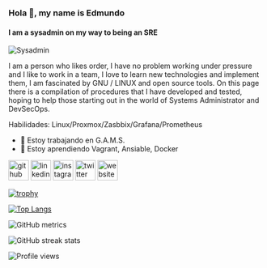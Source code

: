 ### Hola 👋, my name is Edmundo
#### I am a sysadmin on my way to being an SRE
![Sysadmin](![github](/images/icon.png))

I am a person who likes order, I have no problem working under pressure and I like to work in a team, I love to learn new technologies and implement them, I am fascinated by GNU / LINUX and open source tools.
On this page there is a compilation of procedures that I have developed and tested, hoping to help those starting out in the world of Systems Administrator and DevSecOps. 

Habilidades: Linux/Proxmox/Zasbbix/Grafana/Prometheus

- 🔭 Estoy trabajando en G.A.M.S. 
- 🌱 Estoy aprendiendo Vagrant, Ansiable, Docker 


[<img src='https://cdn.jsdelivr.net/npm/simple-icons@3.0.1/icons/github.svg' alt='github' height='40'>](https://github.com/https://github.com/GorillaTi)  [<img src='https://cdn.jsdelivr.net/npm/simple-icons@3.0.1/icons/linkedin.svg' alt='linkedin' height='40'>](https://www.linkedin.com/in/https://www.linkedin.com/in/eca01//)  [<img src='https://cdn.jsdelivr.net/npm/simple-icons@3.0.1/icons/instagram.svg' alt='instagram' height='40'>](https://www.instagram.com/https://www.instagram.com/ecespedesa//)  [<img src='https://cdn.jsdelivr.net/npm/simple-icons@3.0.1/icons/twitter.svg' alt='twitter' height='40'>](https://twitter.com/https://twitter.com/EdmundoCespedes)  [<img src='https://cdn.jsdelivr.net/npm/simple-icons@3.0.1/icons/icloud.svg' alt='website' height='40'>](https://gorillati.github.io/)  

[![trophy](https://github-profile-trophy.vercel.app/?username=https://github.com/GorillaTi)](https://github.com/ryo-ma/github-profile-trophy)

[![Top Langs](https://github-readme-stats.vercel.app/api/top-langs/?username=https://github.com/GorillaTi)](https://github.com/anuraghazra/github-readme-stats)

![GitHub metrics](https://metrics.lecoq.io/https://github.com/GorillaTi)  

![GitHub streak stats](https://github-readme-streak-stats.herokuapp.com/?user=https://github.com/GorillaTi)  

![Profile views](https://gpvc.arturio.dev/https://github.com/GorillaTi)  
